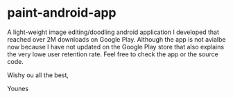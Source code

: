 # paint-android-app

A light-weight image editing/doodling android application I developed that reached over 2M downloads on Google Play. Although the app is not avialbe now because I have not updated on the Google Play store that also explains the very lowe user retention rate. Feel free to check the app or the source code.

Wishy ou all the best,

Younes
